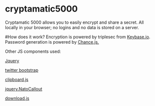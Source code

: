 # cryptamatic5000
Cryptamatic 5000 allows you to easily encrypt and share a secret. All locally in your browser; no logins and no data is stored on a server.

#How does it work?
Encryption is powered by triplesec from <a href="https://keybase.io/triplesec" target="_blank">Keybase.io</a>. Password generation is powered by <a href="http://chancejs.com" target="_blank">Chance.js.</a></p>

Other JS components used:
<p><a href="https://jquery.com" target="_blank">Jquery</a></p>
<p><a href="https://getbootstrap.com" target="_blank">twitter bootstrap</a></p>
<p><a href="https://clipboardjs.com" target="_blank">clipboard.js</a></p>
<p><a href="https://github.com/Data-ptr/jQuery.NatoCallout" target="_blank">jquery.NatoCallout</a></p>
<p><a href="http://danml.com/download.html" target="_blank">download.js</a></p>
</p>

